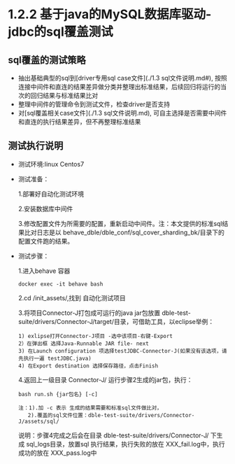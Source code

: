 # 1.2.2 基于java的MySQL数据库驱动-jdbc的sql覆盖测试

## sql覆盖的测试策略

- 抽出基础典型的sql到[driver专用sql case文件](./1.3 sql文件说明.md#), 按照连接中间件和直连的结果差异做分类并整理出标准结果，后续回归将运行的当次的回归结果与标准结果比对
- 整理中间件的管理命令到测试文件，检查driver是否支持
- 对[sql覆盖相关case文件](./1.3 sql文件说明.md), 可自主选择是否需要中间件和直连的执行结果差异，但不再整理标准结果

## 测试执行说明

- 测试环境:linux Centos7

- 测试准备：

   1.部署好自动化测试环境

   2.安装数据库中间件

   3.修改配置文件为所需要的配置，重新启动中间件。注：本文提供的标准sql结果比对日志是以 behave_dble/dble_conf/sql_cover_sharding_bk/目录下的配置文件跑的结果。

- 测试步骤：

   1.进入behave 容器

      docker exec -it behave bash

   2.cd /init_assets/,找到 自动化测试项目

  3.将项目Connector-J打包成可运行的java jar包放置 dble-test-suite/drivers/Connector-J/target/目录，可借助工具，以eclipse举例：

      1) exlipse打开Connector-J项目 -选中该项目-右键-Export
      2）在弹出框 选择Java-Runnable JAR file- next
      3) 在Launch configuration 项选择testJDBC-Connector-J(如果没有该选项，请先执行一遍 testJDBC.java)
      4) 在Export destination 选择保存路径，点击Finish

  4.返回上一级目录 Connector-J/ 运行步骤2生成的jar包，执行：

      bash run.sh {jar包名} [-c]

      注：1).加 -c 表示 生成的结果需要和标准sql文件做比对，
         2).覆盖的sql文件位置：dble-test-suite/drivers/Connector-J/assets/sql/

     说明：步骤4完成之后会在目录 dble-test-suite/drivers/Connector-J/ 下生成 sql_logs目录，放置sql 执行结果，执行失败的放在 XXX_fail.log中，执行成功的放在 XXX_pass.log中
